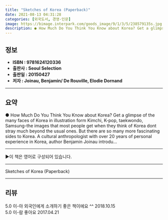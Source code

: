 ```yaml
---
title: "Sketches of Korea (Paperback)"
date: 2021-08-13 04:31:28
categories: [외국도서, 경영-인문]
image: https://bimage.interpark.com/goods_image/9/1/3/5/238579135s.jpg
description: ● How Much Do You Think You Know about Korea? Get a glimpse of the many faces of Korea in illustration form Kimchi, K-pop, taekwondo, Samsung-the images that m
---
```


## **정보**

- **ISBN : 9781624120336**
- **출판사 : Seoul Selection**
- **출판일 : 20150427**
- **저자 : Joinau, Benjamin/ De Rouville, Elodie Dornand**

------



## **요약**

●  How Much Do You Think You Know about Korea? Get a glimpse of the many faces of Korea in illustration form Kimchi, K-pop, taekwondo, Samsung-the images that most people get when they think of Korea dont stray much beyond the usual ones. But there are so many more fascinating sides to Korea. A cultural anthropologist with over 20 years of personal experience in Korea, author Benjamin Joinau introdu...

------

▶이 책은 영어로 구성되어 있습니다.

------


Sketches of Korea (Paperback) 

------


## **리뷰** 

5.0 이-아 외국인에게 소개하기 좋은 책이에요 ^^ 2018.10.15 <br/>5.0 이-람 좋아요 2017.04.21 <br/>